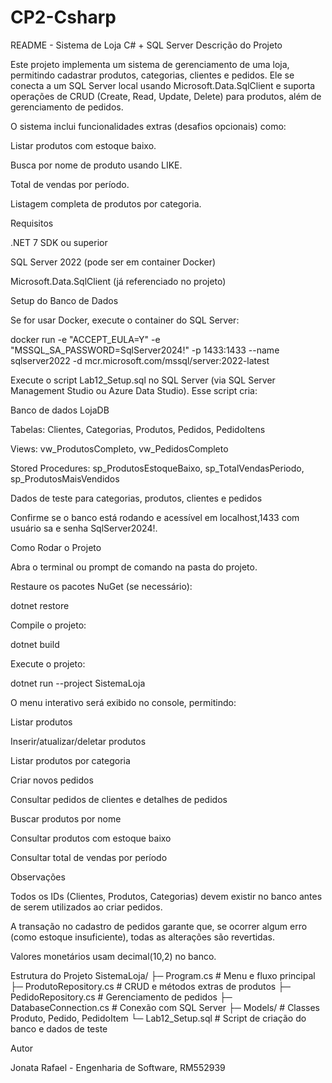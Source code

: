 # CP2-Csharp

README - Sistema de Loja C# + SQL Server
Descrição do Projeto

Este projeto implementa um sistema de gerenciamento de uma loja, permitindo cadastrar produtos, categorias, clientes e pedidos. Ele se conecta a um SQL Server local usando Microsoft.Data.SqlClient e suporta operações de CRUD (Create, Read, Update, Delete) para produtos, além de gerenciamento de pedidos.

O sistema inclui funcionalidades extras (desafios opcionais) como:

Listar produtos com estoque baixo.

Busca por nome de produto usando LIKE.

Total de vendas por período.

Listagem completa de produtos por categoria.

Requisitos

.NET 7 SDK ou superior

SQL Server 2022 (pode ser em container Docker)

Microsoft.Data.SqlClient (já referenciado no projeto)

Setup do Banco de Dados

Se for usar Docker, execute o container do SQL Server:

docker run -e "ACCEPT_EULA=Y" -e "MSSQL_SA_PASSWORD=SqlServer2024!" -p 1433:1433 --name sqlserver2022 -d mcr.microsoft.com/mssql/server:2022-latest


Execute o script Lab12_Setup.sql no SQL Server (via SQL Server Management Studio ou Azure Data Studio). Esse script cria:

Banco de dados LojaDB

Tabelas: Clientes, Categorias, Produtos, Pedidos, PedidoItens

Views: vw_ProdutosCompleto, vw_PedidosCompleto

Stored Procedures: sp_ProdutosEstoqueBaixo, sp_TotalVendasPeriodo, sp_ProdutosMaisVendidos

Dados de teste para categorias, produtos, clientes e pedidos

Confirme se o banco está rodando e acessível em localhost,1433 com usuário sa e senha SqlServer2024!.

Como Rodar o Projeto

Abra o terminal ou prompt de comando na pasta do projeto.

Restaure os pacotes NuGet (se necessário):

dotnet restore


Compile o projeto:

dotnet build


Execute o projeto:

dotnet run --project SistemaLoja


O menu interativo será exibido no console, permitindo:

Listar produtos

Inserir/atualizar/deletar produtos

Listar produtos por categoria

Criar novos pedidos

Consultar pedidos de clientes e detalhes de pedidos

Buscar produtos por nome

Consultar produtos com estoque baixo

Consultar total de vendas por período

Observações

Todos os IDs (Clientes, Produtos, Categorias) devem existir no banco antes de serem utilizados ao criar pedidos.

A transação no cadastro de pedidos garante que, se ocorrer algum erro (como estoque insuficiente), todas as alterações são revertidas.

Valores monetários usam decimal(10,2) no banco.

Estrutura do Projeto
SistemaLoja/
├─ Program.cs                # Menu e fluxo principal
├─ ProdutoRepository.cs      # CRUD e métodos extras de produtos
├─ PedidoRepository.cs       # Gerenciamento de pedidos
├─ DatabaseConnection.cs     # Conexão com SQL Server
├─ Models/                   # Classes Produto, Pedido, PedidoItem
└─ Lab12_Setup.sql           # Script de criação do banco e dados de teste

Autor

Jonata Rafael - Engenharia de Software, RM552939
